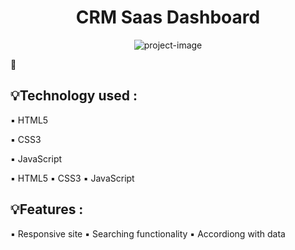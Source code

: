<h1 align="center" id="title">CRM Saas Dashboard</h1>

<p align="center"><img src="https://cdn.dribbble.com/userupload/12540721/file/original-74fa9f48e033918b687bff18f2a8e98e.png?resize=1905x1429" alt="project-image"></p>

🔗

<h2>💡Technology used :</h2>
▪️  HTML5

▪️  CSS3

▪️  JavaScript

▪️   HTML5
▪️   CSS3
▪️   JavaScript

<h2>💡Features :</h2>
▪️ Responsive site
▪️ Searching functionality
▪️ Accordiong with data
